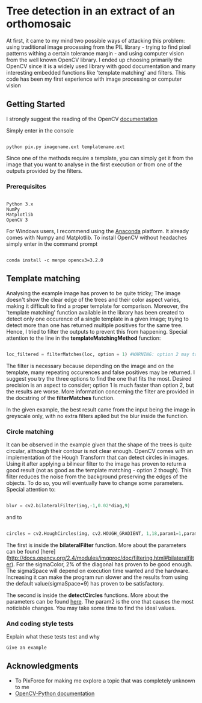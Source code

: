 
# Tree detection in an extract of an orthomosaic

At first, it came to my mind two possible ways of attacking this problem: using traditional image processing from the PIL
library - trying to find pixel patterns withing a certain tolerance margin -  and using computer vision from the
well known OpenCV library. I ended up choosing primarily the OpenCV since it is a widely used library with good documentation and  many
interesting embedded functions like 'template matching' and filters. This code has been my first experience with image processing or
computer vision

## Getting Started

I strongly suggest the reading of the OpenCV [documentation](http://docs.opencv.org/trunk/d6/d00/tutorial_py_root.html)

Simply enter in the console 

```

python pix.py imagename.ext templatename.ext

```
Since one of the methods require a template, you can simply get it from the image that you want to analyse in the first execution or 
from one of the outputs provided by the filters.

### Prerequisites

```

Python 3.x
NumPy
Matplotlib
OpenCV 3

```

For Windows users, I recommend using the [Anaconda](https://www.continuum.io/downloads) platform. It already comes with Numpy and
Matplotlib. To install OpenCV without headaches simply enter in the command prompt
```

conda install -c menpo opencv3=3.2.0

```

## Template matching

Analysing the example image has proven to be quite tricky; The image doesn't show the clear edge of the trees
and their color aspect varies, making it difficult to find a proper template for comparison. Moreover, the
'template matching' function available in the library has been created to detect only one occurence of
a single template in a given image; trying to detect more than one has returned multiple positives for the 
same tree. Hence, I tried to filter the outputs to prevent this from happening. Special attention to the line in
the **templateMatchingMethod** function:

```Python

loc_filtered = filterMatches(loc, option = 1) #WARNING: option 2 may take much longer to execute

```
The filter is necessary because depending on the image and on the template, many repeating occurences and false positives may be
returned. I suggest you try the three options to find the one that fits the most. Desired precision is an aspect to consider; option 1 is much faster than option 2, but the results are worse. 
More information concerning the filter are provided in the docstring of the **filterMatches** function. 

In the given example, the best result came from the input being the image in greyscale only, with no extra filters aplied but the blur
inside the function.


### Circle matching

It can be observed in the example given that the shape of the trees is quite circular, although their contour is not clear enough.
OpenCV comes with an implementation of the Hough Transform that can detect circles in images. Using it after applying a bilinear filter
to the image has proven to return a good result (not as good as the template matching - option 2 though). This filter reduces the noise
from the background preserving the edges of the objects. To do so, you will eventually have to change some parameters. 
Special attention to:

```python

blur = cv2.bilateralFilter(img,-1,0.02*diag,9)

```

and to

```python

circles = cv2.HoughCircles(img, cv2.HOUGH_GRADIENT, 1,18,param1=1,param2=18,minRadius=10,maxRadius=17)

```

The first is inside the **bilateralFilter** function. More about the parameters can be found [here] (http://docs.opencv.org/2.4/modules/imgproc/doc/filtering.html#bilateralfilter). For the sigmaColor, 2% of the diagonal has proven to
be good enough. The sigmaSpace will depend on execution time wanted and the hardware. Increasing it can make the program run slower and
the results from using the default value(sigmaSpace=9) has proven to be satisfactory.

The second is inside the **detectCircles** functions. More about the parameters can be found [here](http://docs.opencv.org/2.4/modules/imgproc/doc/feature_detection.html?highlight=houghcircles#houghcircles). The param2 is the one that
causes the most noticiable changes. You may take some time to find the ideal values.

### And coding style tests

Explain what these tests test and why

```
Give an example
```









## Acknowledgments

* To PixForce for making me explore a topic that was completely unknown to me
* [OpenCV-Python documentation](http://docs.opencv.org/trunk/d6/d00/tutorial_py_root.html)
